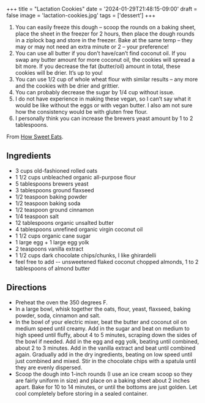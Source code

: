 +++
title = "Lactation Cookies"
date = '2024-01-29T21:48:15-09:00'
draft = false
image = 'lactation-cookies.jpg'
tags = ['dessert']
+++

1. You can easily freeze this dough – scoop the rounds on a baking sheet, place the sheet in the freezer for 2 hours, then place the dough rounds in a ziplock bag and store in the freezer. Bake at the same temp – they may or may not need an extra minute or 2 – your preference!
2. You can use all butter if you don’t have/can’t find coconut oil. If you swap any butter amount for more coconut oil, the cookies will spread a bit more. If you decrease the fat (butter/oil) amount in total, these cookies will be drier. It’s up to you!
3. You can use 1/2 cup of whole wheat flour with similar results – any more and the cookies with be drier and grittier.
4. You can probably decrease the sugar by 1/4 cup without issue.
5. I do not have experience in making these vegan, so I can’t say what it would be like without the eggs or with vegan butter. I also am not sure how the consistency would be with gluten free flour.
6. I personally think you can increase the brewers yeast amount by 1 to 2 tablespoons.

From [How Sweet Eats](https://www.howsweeteats.com/2015/02/lactation-cookies/).

## Ingredients
* 3 cups old-fashioned rolled oats
* 1 1/2 cups unbleached organic all-purpose flour
* 5 tablespoons brewers yeast
* 3 tablespoons ground flaxseed
* 1/2 teaspoon baking powder
* 1/2 teaspoon baking soda
* 1/2 teaspoon ground cinnamon
* 1/4 teaspoon salt
* 12 tablespoons organic unsalted butter
* 4 tablespoons unrefined organic virgin coconut oil
* 1 1/2 cups organic cane sugar
* 1 large egg + 1 large egg yolk
* 2 teaspoons vanilla extract
* 1 1/2 cups dark chocolate chips/chunks, I like ghirardelli
* feel free to add -- unsweetened flaked coconut chopped almonds, 1 to 2 tablespoons of almond butter

## Directions
* Preheat the oven the 350 degrees F.
* In a large bowl, whisk together the oats, flour, yeast, flaxseed, baking powder, soda, cinnamon and salt.
* In the bowl of your electric mixer, beat the butter and coconut oil on medium speed until creamy. Add in the sugar and beat on medium to high speed until fluffy, about 4 to 5 minutes, scraping down the sides of the bowl if needed. Add in the egg and egg yolk, beating until combined, about 2 to 3 minutes. Add in the vanilla extract and beat until combined again. Gradually add in the dry ingredients, beating on low speed until just combined and mixed. Stir in the chocolate chips with a spatula until they are evenly dispersed.
* Scoop the dough into 1-inch rounds (I use an ice cream scoop so they are fairly uniform in size) and place on a baking sheet about 2 inches apart. Bake for 10 to 14 minutes, or until the bottoms are just golden. Let cool completely before storing in a sealed container.
